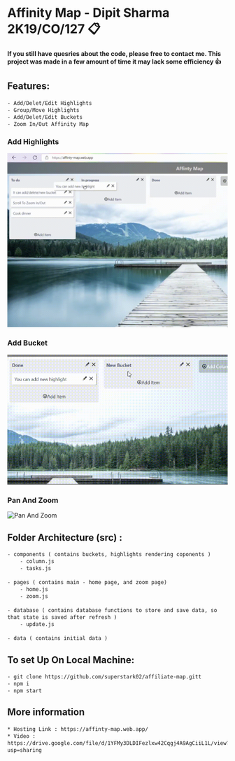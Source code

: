 # Affinity Map - Dipit Sharma 2K19/CO/127 📋 

#### If you still have quesries about the code, please free to contact me. This project was made in a few amount of time it may lack some efficiency 👍

## Features:

    - Add/Delet/Edit Highlights 
    - Group/Move Highlights
    - Add/Delet/Edit Buckets
    - Zoom In/Out Affinity Map 

### Add Highlights
![Add highlights](./gifs/add_highlight.gif)

### Add Bucket
![Add bucket](./gifs/add_bucket.gif)

### Pan And Zoom
![Pan And Zoom](./gifs/zio.gif)

## Folder Architecture (src) :

    - components ( contains buckets, highlights rendering coponents )
        - column.js
        - tasks.js

    - pages ( contains main - home page, and zoom page)
        - home.js
        - zoom.js

    - database ( contains database functions to store and save data, so that state is saved after refresh )
        - update.js
    
    - data ( contains initial data )

## To set Up On Local Machine:

    - git clone https://github.com/superstark02/affiliate-map.gitt
    - npm i
    - npm start

## More information

    * Hosting Link : https://affinty-map.web.app/
    * Video : https://drive.google.com/file/d/1YFMy3DLDIFezlxw42Cqgj4A9AgCiiL1L/view?usp=sharing


